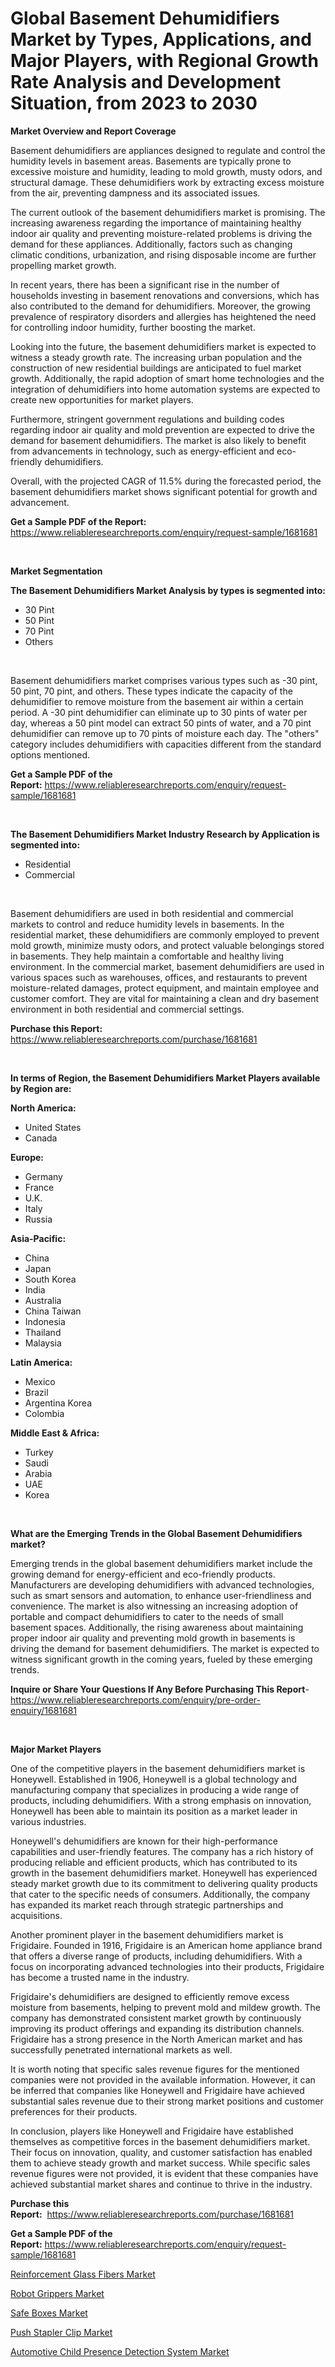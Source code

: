 <p><h1>Global Basement Dehumidifiers Market by Types, Applications, and Major Players, with Regional Growth Rate Analysis and Development Situation, from 2023 to 2030</h1></p><p><strong>Market Overview and Report Coverage</strong></p>
<p><p>Basement dehumidifiers are appliances designed to regulate and control the humidity levels in basement areas. Basements are typically prone to excessive moisture and humidity, leading to mold growth, musty odors, and structural damage. These dehumidifiers work by extracting excess moisture from the air, preventing dampness and its associated issues.</p><p>The current outlook of the basement dehumidifiers market is promising. The increasing awareness regarding the importance of maintaining healthy indoor air quality and preventing moisture-related problems is driving the demand for these appliances. Additionally, factors such as changing climatic conditions, urbanization, and rising disposable income are further propelling market growth.</p><p>In recent years, there has been a significant rise in the number of households investing in basement renovations and conversions, which has also contributed to the demand for dehumidifiers. Moreover, the growing prevalence of respiratory disorders and allergies has heightened the need for controlling indoor humidity, further boosting the market.</p><p>Looking into the future, the basement dehumidifiers market is expected to witness a steady growth rate. The increasing urban population and the construction of new residential buildings are anticipated to fuel market growth. Additionally, the rapid adoption of smart home technologies and the integration of dehumidifiers into home automation systems are expected to create new opportunities for market players.</p><p>Furthermore, stringent government regulations and building codes regarding indoor air quality and mold prevention are expected to drive the demand for basement dehumidifiers. The market is also likely to benefit from advancements in technology, such as energy-efficient and eco-friendly dehumidifiers.</p><p>Overall, with the projected CAGR of 11.5% during the forecasted period, the basement dehumidifiers market shows significant potential for growth and advancement.</p></p>
<p><strong>Get a Sample PDF of the Report:</strong> <a href="https://www.reliableresearchreports.com/enquiry/request-sample/1681681">https://www.reliableresearchreports.com/enquiry/request-sample/1681681</a></p>
<p>&nbsp;</p>
<p><strong>Market Segmentation</strong></p>
<p><strong>The Basement Dehumidifiers Market Analysis by types is segmented into:</strong></p>
<p><ul><li>30 Pint</li><li>50 Pint</li><li>70 Pint</li><li>Others</li></ul></p>
<p>&nbsp;</p>
<p><p>Basement dehumidifiers market comprises various types such as -30 pint, 50 pint, 70 pint, and others. These types indicate the capacity of the dehumidifier to remove moisture from the basement air within a certain period. A -30 pint dehumidifier can eliminate up to 30 pints of water per day, whereas a 50 pint model can extract 50 pints of water, and a 70 pint dehumidifier can remove up to 70 pints of moisture each day. The "others" category includes dehumidifiers with capacities different from the standard options mentioned.</p></p>
<p><strong>Get a Sample PDF of the Report:</strong>&nbsp;<a href="https://www.reliableresearchreports.com/enquiry/request-sample/1681681">https://www.reliableresearchreports.com/enquiry/request-sample/1681681</a></p>
<p>&nbsp;</p>
<p><strong>The Basement Dehumidifiers Market Industry Research by Application is segmented into:</strong></p>
<p><ul><li>Residential</li><li>Commercial</li></ul></p>
<p>&nbsp;</p>
<p><p>Basement dehumidifiers are used in both residential and commercial markets to control and reduce humidity levels in basements. In the residential market, these dehumidifiers are commonly employed to prevent mold growth, minimize musty odors, and protect valuable belongings stored in basements. They help maintain a comfortable and healthy living environment. In the commercial market, basement dehumidifiers are used in various spaces such as warehouses, offices, and restaurants to prevent moisture-related damages, protect equipment, and maintain employee and customer comfort. They are vital for maintaining a clean and dry basement environment in both residential and commercial settings.</p></p>
<p><strong>Purchase this Report:</strong>&nbsp; <a href="https://www.reliableresearchreports.com/purchase/1681681">https://www.reliableresearchreports.com/purchase/1681681</a></p>
<p>&nbsp;</p>
<p><strong>In terms of Region, the Basement Dehumidifiers Market Players available by Region are:</strong></p>
<p>
    <p> <strong> North America: </strong>
        <ul>
            <li>United States</li>
            <li>Canada</li>
        </ul>
        </p> 
    <p> <strong> Europe: </strong>
        <ul>
            <li>Germany</li>
            <li>France</li>
            <li>U.K.</li>
            <li>Italy</li>
            <li>Russia</li>
        </ul>
        </p> 
    <p> <strong> Asia-Pacific: </strong>
        <ul>
            <li>China</li>
            <li>Japan</li>
            <li>South Korea</li>
            <li>India</li>
            <li>Australia</li>
            <li>China Taiwan</li>
            <li>Indonesia</li>
            <li>Thailand</li>
            <li>Malaysia</li>
        </ul>
        </p> 
    <p> <strong> Latin America: </strong>
        <ul>
            <li>Mexico</li>
            <li>Brazil</li>
            <li>Argentina Korea</li>
            <li>Colombia</li>
        </ul>
        </p> 
    <p> <strong> Middle East & Africa: </strong>
        <ul>
            <li>Turkey</li>
            <li>Saudi</li>
            <li>Arabia</li>
            <li>UAE</li>
            <li>Korea</li>
        </ul>
    </p>
    </p>
<p>&nbsp;</p>
<p><strong>What are the Emerging Trends in the Global Basement Dehumidifiers market?</strong></p>
<p><p>Emerging trends in the global basement dehumidifiers market include the growing demand for energy-efficient and eco-friendly products. Manufacturers are developing dehumidifiers with advanced technologies, such as smart sensors and automation, to enhance user-friendliness and convenience. The market is also witnessing an increasing adoption of portable and compact dehumidifiers to cater to the needs of small basement spaces. Additionally, the rising awareness about maintaining proper indoor air quality and preventing mold growth in basements is driving the demand for basement dehumidifiers. The market is expected to witness significant growth in the coming years, fueled by these emerging trends.</p></p>
<p><strong>Inquire or Share Your Questions If Any Before Purchasing This Report</strong>- <a href="https://www.reliableresearchreports.com/enquiry/pre-order-enquiry/1681681">https://www.reliableresearchreports.com/enquiry/pre-order-enquiry/1681681</a></p>
<p>&nbsp;</p>
<p><strong>Major Market Players</strong></p>
<p><p>One of the competitive players in the basement dehumidifiers market is Honeywell. Established in 1906, Honeywell is a global technology and manufacturing company that specializes in producing a wide range of products, including dehumidifiers. With a strong emphasis on innovation, Honeywell has been able to maintain its position as a market leader in various industries.</p><p>Honeywell's dehumidifiers are known for their high-performance capabilities and user-friendly features. The company has a rich history of producing reliable and efficient products, which has contributed to its growth in the basement dehumidifiers market. Honeywell has experienced steady market growth due to its commitment to delivering quality products that cater to the specific needs of consumers. Additionally, the company has expanded its market reach through strategic partnerships and acquisitions.</p><p>Another prominent player in the basement dehumidifiers market is Frigidaire. Founded in 1916, Frigidaire is an American home appliance brand that offers a diverse range of products, including dehumidifiers. With a focus on incorporating advanced technologies into their products, Frigidaire has become a trusted name in the industry.</p><p>Frigidaire's dehumidifiers are designed to efficiently remove excess moisture from basements, helping to prevent mold and mildew growth. The company has demonstrated consistent market growth by continuously improving its product offerings and expanding its distribution channels. Frigidaire has a strong presence in the North American market and has successfully penetrated international markets as well.</p><p>It is worth noting that specific sales revenue figures for the mentioned companies were not provided in the available information. However, it can be inferred that companies like Honeywell and Frigidaire have achieved substantial sales revenue due to their strong market positions and customer preferences for their products.</p><p>In conclusion, players like Honeywell and Frigidaire have established themselves as competitive forces in the basement dehumidifiers market. Their focus on innovation, quality, and customer satisfaction has enabled them to achieve steady growth and market success. While specific sales revenue figures were not provided, it is evident that these companies have achieved substantial market shares and continue to thrive in the industry.</p></p>
<p><strong>Purchase this Report:</strong>&nbsp;&nbsp;<a href="https://www.reliableresearchreports.com/purchase/1681681">https://www.reliableresearchreports.com/purchase/1681681</a></p>
<p></p>
<p><strong>Get a Sample PDF of the Report:</strong>&nbsp;<a href="https://www.reliableresearchreports.com/enquiry/request-sample/1681681">https://www.reliableresearchreports.com/enquiry/request-sample/1681681</a></p>
<p><p><a href="https://www.linkedin.com/pulse/reinforcement-glass-fibers-market-size-growth-forecast-from-2023/">Reinforcement Glass Fibers Market</a></p><p><a href="https://medium.com/@vivianejast/robot-grippers-market-size-growth-forecast-2023-2030-a92a06c0d73f">Robot Grippers Market</a></p><p><a href="https://github.com/jonneygiverf/Market-Research-Report-List-1/blob/main/safe-boxes-market.md">Safe Boxes Market</a></p><p><a href="https://github.com/prosalinda88/Market-Research-Report-List-1/blob/main/push-stapler-clip-market.md">Push Stapler Clip Market</a></p><p><a href="https://www.linkedin.com/pulse/automotive-child-presence-detection-system-market-research-report/">Automotive Child Presence Detection System Market</a></p></p>